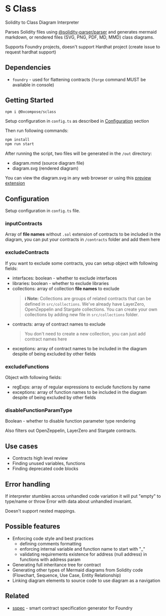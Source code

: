 # S Class

Solidity to Class Diagram Interpreter

Parses Solidity files using [@solidity-parser/parser](https://www.npmjs.com/package/@solidity-parser/parser) and generates mermaid markdown, or rendered files (SVG, PNG, PDF, MD, MMD) class diagrams.

Supports Foundry projects, doesn't support Hardhat project (create issue to request hardhat support)

## Dependencies

-   `foundry` - used for flattening contracts (`forge` command MUST be available in console)

## Getting Started

```
npm i @0xcompose/sclass
```

Setup configuration in `config.ts` as described in [Configuration](#configuration) section

Then run following commands:

```bash
npm install
npm run start
```

After running the script, two files will be generated in the `/out` directory:

-   diagram.mmd (source diagram file)
-   diagram.svg (rendered diagram)

You can view the diagram.svg in any web browser or using this [preview extension](https://marketplace.visualstudio.com/items?itemName=vitaliymaz.vscode-svg-previewer)

## Configuration

Setup configuration in `config.ts` file.

### inputContracts

Array of **file names** without `.sol` extension of contracts to be included in the diagram, you can put your contracts in `/contracts` folder and add them here

### excludeContracts

If you want to exclude some contracts, you can setup object with following fields:

-   interfaces: boolean - whether to exclude interfaces
-   libraries: boolean - whether to exclude libraries
-   collections: array of collection **file names** to exclude
    > **ℹ️ Note:** Collections are groups of related contracts that can be defined in `src/collections`. We've already have LayerZero, OpenZeppelin and Stargate collections. You can create your own collections by adding new file in `src/collections` folder.
-   contracts: array of contract names to exclude
    > You don't need to create a new collection, you can just add contract names here
-   exceptions: array of contract names to be included in the diagram despite of being excluded by other fields

### excludeFunctions

Object with following fields:

-   regExps: array of regular expressions to exclude functions by name
-   exceptions: array of function names to be included in the diagram despite of being excluded by other fields

### disableFunctionParamType

Boolean - whether to disable function parameter type rendering

Also filters out OpenZeppelin, LayerZero and Stargate contracts.

## Use cases

-   Contracts high level review
-   Finding unused variables, functions
-   Finding deprecated code blocks

## Error handling

If interpreter stumbles across unhandled code variation it will put "empty" to type/name or throw Error with data about unhandled invariant.

Doesn't support nested mappings.

## Possible features

-   Enforcing code style and best practices
    -   defining comments formatting
    -   enforcing internal variable and function name to start with "\_"
    -   validating requirements existence for address (null address) in functions with address param
-   Generating full inheritance tree for contract
-   Generating other types of Mermaid diagrams from Solidity code (Flowchart, Sequence, Use Case, Entity Relationship)
-   Linking diagram elements to source code to use diagram as a navigation

## Related

-   [sspec](https://github.com/0xcompose/sspec) - smart contract specification generator for Foundry
